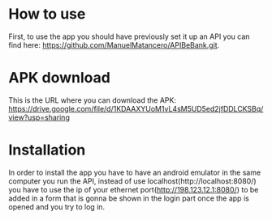 # How to use
First, to use the app you should have previously set it up an API you can find here: https://github.com/ManuelMatancero/APIBeBank.git.

# APK download 
This is the URL where you can download the APK: https://drive.google.com/file/d/1KDAAXYUoM1vL4sM5UD5ed2jfDDLCKSBq/view?usp=sharing 

# Installation 
In order to install the app you have to have an android emulator in the same computer you run the API, instead of use localhost(http://localhost:8080/) you have to use the ip of your ethernet port(http://198.123.12.1:8080/) to be added in a form that is gonna be shown in the login part once the app is opened and you try to log in.